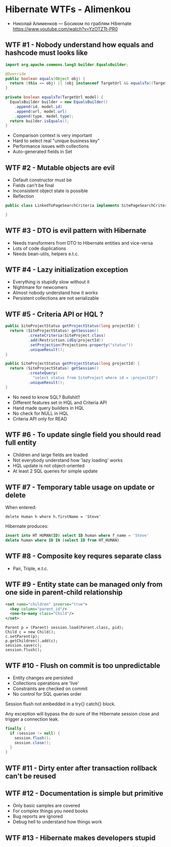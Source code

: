 # Hibernate WTFs - Alimenkou

* Николай Алименков — Босиком по граблям Hibernate https://www.youtube.com/watch?v=YzOTZTt-PR0

## WTF #1 - Nobody understand how equals and hashcode must looks like

```java
import org.apache.commons.lang3.builder.EqualsBuilder;

@Override
public boolean equals(Object obj) {
  return (this == obj) || (obj instanceof TargetUrl && equalsTo((TargetUrl) obj));
}

private boolean equalsTo(TargetUrl model) {
  EqualsBuilder builder = new EqualsBuilder()
    .append(id, model.id)
    .append(url, model.url)
    .append(type, model.type);
  return builder.isEquals();
}
```

* Comparison context is very important
* Hard to select real "unique business key"
* Performance issues with collections
* Auto-generated fields in Set

## WTF #2 - Mutable objects are evil

* Default constructor must be
* Fields can't be final
* Inconsistent object state is possible
* Reflection

```java
public class LinkedToPageSearchCriteria implements SitePageSearchCriteria {

}
```

## WTF #3 - DTO is evil pattern with Hibernate

* Needs transformers from DTO to Hibernate entities and vice-versa
* Lots of code duplications
* Needs bean-utils, helpers e.t.c.

## WTF #4 - Lazy initialization exception

* Everything is stupidly slow without it
* Nightmare for newcomers
* Almost nobody understand how it works
* Persistent collections are not serializable

## WTF #5 - Criteria API or HQL ?

```java
public SiteProjectStatus getProjectStatus(long projectId) {
  return (SiteProjectStatus) getSession()
          .createCriteria(SiteProject.class)
          .add(Restriction.idEq(projectId))
          .setProjection(Projections.property("status"))
          .uniqueResult();
}

public SiteProjectStatus getProjectStatus(long projectId) {
  return (SiteProjectStatus) getSession()
          .createQuery(
            "select status from SiteProject where id = :projectId")
          .uniqueResult();
}
```

* No need to know SQL? Bullshit!!
* Different features set in HQL and Criteria API
* Hand made query builders in HQL
* No check for NULL in HQL
* Criteria API only for READ

## WTF #6 - To update single field you should read full entity

* Children and large fields are loaded
* Not everybody understand how 'lazy loading' works
* HQL update is not object-oriented
* At least 2 SQL queries for simple update

## WTF #7 - Temporary table usage on update or delete

When entered:
```
delete Human h where h.firstName = 'Steve'
```
Hibernate produces:
```sql
insert into HT HUMAN(ID) select ID human where f_name = 'Steve'
delete human where ID IN (select ID from HT_HUMAN)
```

## WTF #8 - Composite key requres separate class

* Pair, Triple, e.t.c.

## WTF #9 - Entity state can be managed only from one side in parent-child relationship

```xml
<set name="children" inverse="true">
  <key column="parent_id"/>
  <one-to-many class="Child"/>
</set>  
```

```
Parent p = (Parent) session.load(Parent.class, pid);
Child c = new Child();
c.setParent(p);
p.getChildren().add(c);
session.save(c);
session.flush();
```

## WTF #10 - Flush on commit is too unpredictable

* Entity changes are persisted
* Collections operations are 'live'
* Constraints are checked on commit
* No control for SQL queries order

Session flush not embedded in a try{} catch{} block.

Any exception will bypass the do sure of the Hibernate session close and trigger a connection leak.
```java
finally {
  if (session != null) {
    session.flush();
    session.close();
  }
}
```

## WTF #11 - Dirty enter after transaction rollback can't be reused

## WTF #12 - Documentation is simple but primitive

* Only basic samples are covered
* For complex things you need books
* Bug reports are ignored
* Debug hell to understand how things work

## WTF #13 - Hibernate makes developers stupid            
